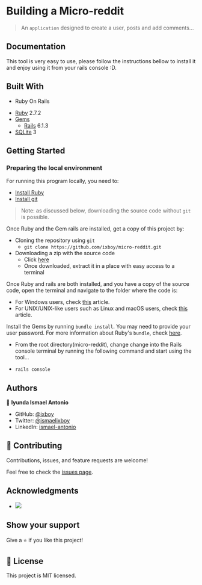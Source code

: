 # Building a Micro-reddit
> An `application` designed to create a user, posts and add comments... 


## Documentation

This tool is very easy to use, please follow the instructions bellow to install it and enjoy using it from your rails console :D.


## Built With
* Ruby On Rails
- [Ruby](https://www.ruby-lang.org/en/) 2.7.2
- [Gems](https://rubygems.org/)
  - [Rails](https://guides.rubyonrails.org/index.html) 6.1.3
- [SQLite](https://www.sqlite.org/index.html) 3

  
## Getting Started

### Preparing the local environment
For running this program locally, you need to:
- [Install Ruby](https://www.ruby-lang.org/en/downloads/)
- [Install git](https://git-scm.com/book/en/v2/Getting-Started-Installing-Git)

> Note: as discussed below, downloading the source code without `git` is possible.

Once Ruby and the Gem rails are installed, get a copy of this project by:
- Cloning the repository using `git`
  * `git clone https://github.com/ixboy/micro-reddit.git`
- Downloading a zip with the source code
  * Click [here](https://github.com/ixboy/micro-reddit/archive/development.zip)
  * Once  downloaded, extract it in a place with easy access to a terminal

Once Ruby and rails are both installed, and you have a copy of the source code, open the terminal and navigate to the folder where the code is:
- For Windows users, check [this](https://www.technoloxy.com/tutorials/cmd-navigate-view-run/) article.
- For UNIX/UNIX-like users such as Linux and macOS users, check [this](https://swcarpentry.github.io/shell-novice/02-filedir/index.html) article.

Install the Gems by running `bundle install`. You may need to provide your user password. For more information about Ruby's `bundle`, check [here](https://bundler.io/man/bundle-install.1.html).


- From the root directory(micro-reddit), change change into the Rails console terminal by running the following command and start using the tool...

 * `rails console`

## Authors

👤 **Iyunda Ismael Antonio**

- GitHub: [@ixboy](https://github.com/ixboy)
- Twitter: [@ismaelixboy](https://twitter.com/ismaelixboy)
- LinkedIn: [ismael-antonio](https://www.linkedin.com/in/ismael-antonio-0b7712114/)

## 🤝 Contributing

Contributions, issues, and feature requests are welcome!

Feel free to check the [issues page](https://github.com/ixboy/micro-reddit/edit/issues).

## Acknowledgments

-  ![](https://img.shields.io/badge/Microverse-blueviolet)


## Show your support

Give a ⭐️ if you like this project!

## 📝 License

This project is MIT licensed.
